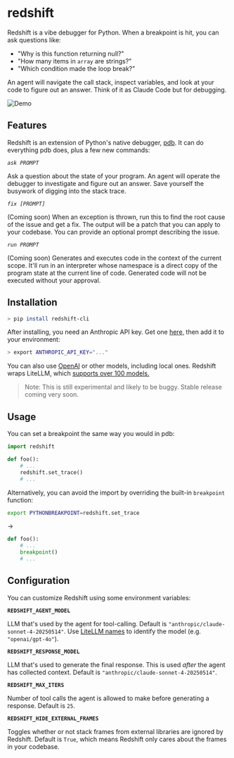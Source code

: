# redshift

Redshift is a vibe debugger for Python. When a breakpoint is hit, you can ask questions like:

- "Why is this function returning null?"
- "How many items in `array` are strings?"
- "Which condition made the loop break?"

An agent will navigate the call stack, inspect variables, and look at your code to figure out an answer. Think of it as Claude Code but for debugging.

![Demo](./demo.gif)

## Features

Redshift is an extension of Python's native debugger, [pdb](https://docs.python.org/3/library/pdb.html). It can do everything pdb does, plus a few new commands:

_`ask PROMPT`_

Ask a question about the state of your program. An agent will operate the debugger to investigate and figure out an answer. Save yourself the busywork of digging into the stack trace.

_`fix [PROMPT]`_

(Coming soon) When an exception is thrown, run this to find the root cause of the issue and get a fix. The output will be a patch that you can apply to your codebase. You can provide an optional prompt describing the issue.

_`run PROMPT`_

(Coming soon) Generates and executes code in the context of the current scope. It'll run in an interpreter whose namespace is a direct copy of the program state at the current line of code. Generated code will not be executed without your approval.

## Installation

```bash
> pip install redshift-cli
```

After installing, you need an Anthropic API key. Get one [here,](https://console.anthropic.com/settings/keys) then add it to your environment:

```bash
> export ANTHROPIC_API_KEY="..."
```

You can also use [OpenAI](https://platform.openai.com/api-keys) or other models, including local ones. Redshift wraps LiteLLM, which [supports over 100 models.](https://docs.litellm.ai/docs/providers)

> Note: This is still experimental and likely to be buggy. Stable release coming very soon.

## Usage

You can set a breakpoint the same way you would in pdb:

```python
import redshift

def foo():
    # ...
    redshift.set_trace()
    # ...
```

Alternatively, you can avoid the import by overriding the built-in `breakpoint` function:

```bash
export PYTHONBREAKPOINT=redshift.set_trace
```

->

```python
def foo():
    # ...
    breakpoint()
    # ...
```

<!-- You can also invoke Redshift from the command-line:

```bash
> redshift [-c command] (-m module | pyfile) [args ...]
```

Redshift will automatically enter post-mortem debugging if your program throws an exception. -->

## Configuration

You can customize Redshift using some environment variables:

**`REDSHIFT_AGENT_MODEL`**

LLM that's used by the agent for tool-calling. Default is `"anthropic/claude-sonnet-4-20250514"`. Use [LiteLLM names](https://docs.litellm.ai/docs/providers) to identify the model (e.g. `"openai/gpt-4o"`).

**`REDSHIFT_RESPONSE_MODEL`**

LLM that's used to generate the final response. This is used _after_ the agent has collected context. Default is `"anthropic/claude-sonnet-4-20250514"`.

**`REDSHIFT_MAX_ITERS`**

Number of tool calls the agent is allowed to make before generating a response. Default is `25`.

**`REDSHIFT_HIDE_EXTERNAL_FRAMES`**

Toggles whether or not stack frames from external libraries are ignored by Redshift. Default is `True`, which means Redshift only cares about the frames in your codebase.
